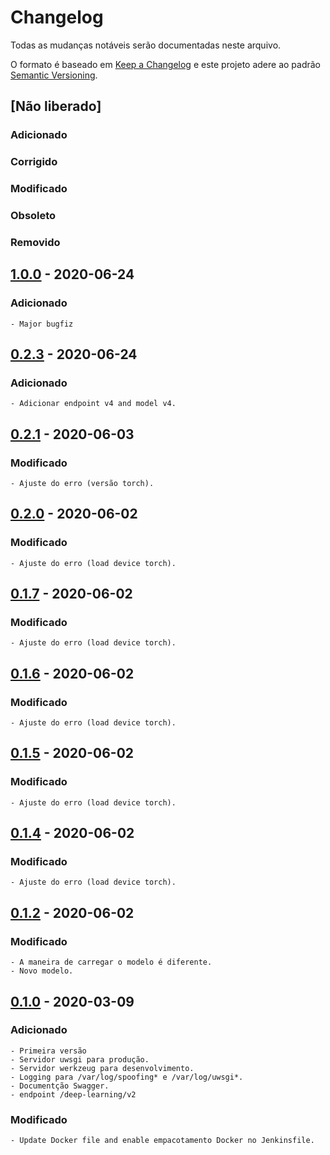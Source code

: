 # Changelog

Todas as mudanças notáveis serão documentadas neste arquivo.

O formato é baseado em [Keep a Changelog](http://keepachangelog.com/pt-BR/1.0.0/) e este projeto adere ao padrão [Semantic Versioning](http://semver.org/lang/pt-BR/spec/v2.0.0.html).

## [Não liberado]
### Adicionado
### Corrigido
### Modificado
### Obsoleto
### Removido

## [1.0.0](1.0.0) - 2020-06-24
### Adicionado
    - Major bugfiz

## [0.2.3](0.2.3) - 2020-06-24
### Adicionado
    - Adicionar endpoint v4 and model v4.
    
## [0.2.1](0.2.1) - 2020-06-03
### Modificado
    - Ajuste do erro (versão torch).
    
## [0.2.0](0.2.0) - 2020-06-02
### Modificado
    - Ajuste do erro (load device torch).
    
## [0.1.7](0.1.7) - 2020-06-02
### Modificado
    - Ajuste do erro (load device torch).
    
## [0.1.6](0.1.6) - 2020-06-02
### Modificado
    - Ajuste do erro (load device torch).
    
## [0.1.5](0.1.5) - 2020-06-02
### Modificado
    - Ajuste do erro (load device torch).
    
## [0.1.4](0.1.4) - 2020-06-02
### Modificado
    - Ajuste do erro (load device torch).
    
## [0.1.2](0.1.2) - 2020-06-02
### Modificado
    - A maneira de carregar o modelo é diferente.
    - Novo modelo.

## [0.1.0](0.1.0) - 2020-03-09
### Adicionado
    - Primeira versão
    - Servidor uwsgi para produção.
    - Servidor werkzeug para desenvolvimento.
    - Logging para /var/log/spoofing* e /var/log/uwsgi*.
    - Documentção Swagger.
    - endpoint /deep-learning/v2
### Modificado
    - Update Docker file and enable empacotamento Docker no Jenkinsfile.